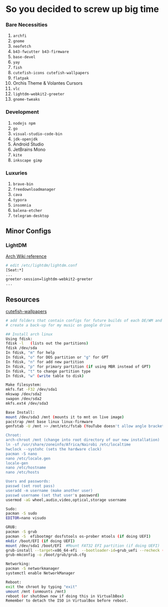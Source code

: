 # So you decided to screw up big time

### Bare Necessities

1. `archfi` 
2. `gnome`
3. `neofetch`
4. `b43-fwcutter b43-firmware`
5. `base-devel`
6. `yay`
7. `fish`
8. `cutefish-icons cutefish-wallpapers`
9. `flatpak`
10. Orchis Theme & Volantes Cursors
11. `vlc`
12. `lightdm-webkit2-greeter`
13. `gnome-tweaks`

    

### Development

1. `nodejs npm`
2. `go`
3. `visual-studio-code-bin`
4. `jdk-openjdk`
5. Android Studio
6. JetBrains Mono
7. `kite`
8. `inkscape gimp`

       



### Luxuries

1. `brave-bin`
2. `freedownloadmanager`
3. `cava`
4. `typora`
5. `insomnia`
6. `balena-etcher`
7. `telegram-desktop`




## Minor Configs

### LightDM

[Arch Wiki reference](https://wiki.archlinux.org/title/LightDM)

```sh
# edit /etc/lightdm/lightdm.conf
[Seat:*]
...
greeter-session=lightdm-webkit2-greeter
...
```

## Resources
[cutefish-wallpapers](https://github.com/cutefishos/wallpapers)



```sh
# add folders that contain configs for future builds of each DE/WM and folders for wallpapers
# create a back-up for my music on google drive

## Install arch linux
Using fdisk:
fdisk -l   (lists out the partitions)
fdisk /dev/sda  
In fdisk, "m" for help
In fdisk, "o" for DOS partition or "g" for GPT
In fdisk, "n" for add new partition
In fdisk, "p" for primary partition (if using MBR instead of GPT)
In fdisk, "t" to change partition type
In fdisk, "w" (write table to disk)

Make filesystem:
mkfs.fat -F32 /dev/sda1
mkswap /dev/sda2
swapon /dev/sda2
mkfs.ext4 /dev/sda3

Base Install:
mount /dev/sda3 /mnt (mounts it to mnt on live image)
pacstrap /mnt base linux linux-firmware
genfstab -U /mnt >> /mnt/etc/fstab (YouTube doesn't allow angle brackets)

Chroot:
arch-chroot /mnt (change into root directory of our new installation)
ln -sf /usr/share/zoneinfo/Africa/Nairobi /etc/localtime
hwclock --systohc (sets the hardware clock)
pacman -S nano
nano /etc/locale.gen
locale-gen
nano /etc/hostname
nano /etc/hosts

Users and passwords:
passwd (set root pass)
useradd -m username (make another user)
passwd username (set that user's password)
usermod -aG wheel,audio,video,optical,storage username

Sudo:
pacman -S sudo
EDITOR=nano visudo

GRUB:
pacman -S grub
pacman -S  efibootmgr dosfstools os-prober mtools (if doing UEFI)
mkdir /boot/EFI (if doing UEFI)
mount /dev/sda1 /boot/EFI  #Mount FAT32 EFI partition (if doing UEFI)
grub-install --target=x86_64-efi  --bootloader-id=grub_uefi --recheck (if doing UEFI)
grub-mkconfig -o /boot/grub/grub.cfg

Networking:
pacman -S networkmanager
systemctl enable NetworkManager

Reboot:
exit the chroot by typing "exit"
umount /mnt (unmounts /mnt)
reboot (or shutdown now if doing this in VirtualbBox)
Remember to detach the ISO in VirtualBox before reboot.

```
